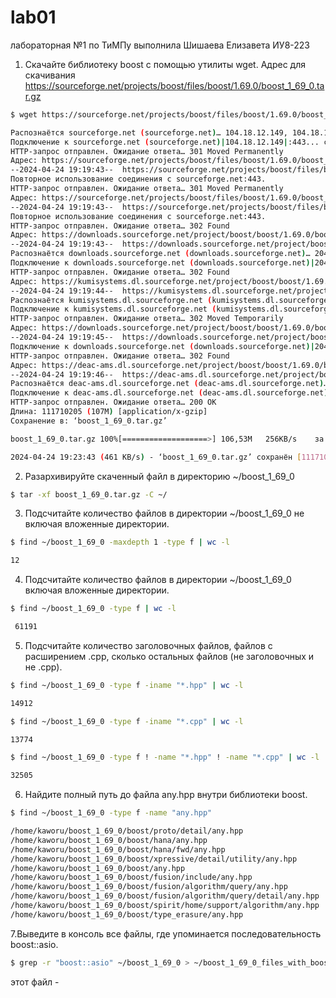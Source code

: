 # lab01
лабораторная №1 по ТиМПу
выполнила Шишаева Елизавета ИУ8-223

1. Скачайте библиотеку boost с помощью утилиты wget. Адрес для скачивания
   https://sourceforge.net/projects/boost/files/boost/1.69.0/boost_1_69_0.tar.gz
```bash
$ wget https://sourceforge.net/projects/boost/files/boost/1.69.0/boost_1_69_0.tar.gz
```
```bash
Распознаётся sourceforge.net (sourceforge.net)… 104.18.12.149, 104.18.13.149, 2606:4700::6812:d95, ...
Подключение к sourceforge.net (sourceforge.net)|104.18.12.149|:443... соединение установлено.
HTTP-запрос отправлен. Ожидание ответа… 301 Moved Permanently
Адрес: https://sourceforge.net/projects/boost/files/boost/1.69.0/boost_1_69_0.tar.gz/ [переход]
--2024-04-24 19:19:43--  https://sourceforge.net/projects/boost/files/boost/1.69.0/boost_1_69_0.tar.gz/
Повторное использование соединения с sourceforge.net:443.
HTTP-запрос отправлен. Ожидание ответа… 301 Moved Permanently
Адрес: https://sourceforge.net/projects/boost/files/boost/1.69.0/boost_1_69_0.tar.gz/download [переход]
--2024-04-24 19:19:43--  https://sourceforge.net/projects/boost/files/boost/1.69.0/boost_1_69_0.tar.gz/download
Повторное использование соединения с sourceforge.net:443.
HTTP-запрос отправлен. Ожидание ответа… 302 Found
Адрес: https://downloads.sourceforge.net/project/boost/boost/1.69.0/boost_1_69_0.tar.gz?ts=gAAAAABmKTEf_6t2xddwBFO6N4tMmgSUHVzvGvSul7K4K-RvO_HWRnFykDdLZRB17e9L-4bPQcW1OGH4pwoeZ6grLS4Kk3tAiA%3D%3D&use_mirror=kumisystems&r= [переход]
--2024-04-24 19:19:43--  https://downloads.sourceforge.net/project/boost/boost/1.69.0/boost_1_69_0.tar.gz?ts=gAAAAABmKTEf_6t2xddwBFO6N4tMmgSUHVzvGvSul7K4K-RvO_HWRnFykDdLZRB17e9L-4bPQcW1OGH4pwoeZ6grLS4Kk3tAiA%3D%3D&use_mirror=kumisystems&r=
Распознаётся downloads.sourceforge.net (downloads.sourceforge.net)… 204.68.111.105
Подключение к downloads.sourceforge.net (downloads.sourceforge.net)|204.68.111.105|:443... соединение установлено.
HTTP-запрос отправлен. Ожидание ответа… 302 Found
Адрес: https://kumisystems.dl.sourceforge.net/project/boost/boost/1.69.0/boost_1_69_0.tar.gz?viasf=1 [переход]
--2024-04-24 19:19:44--  https://kumisystems.dl.sourceforge.net/project/boost/boost/1.69.0/boost_1_69_0.tar.gz?viasf=1
Распознаётся kumisystems.dl.sourceforge.net (kumisystems.dl.sourceforge.net)… 148.251.120.111, 2a01:4f8:210:1057::2
Подключение к kumisystems.dl.sourceforge.net (kumisystems.dl.sourceforge.net)|148.251.120.111|:443... соединение установлено.
HTTP-запрос отправлен. Ожидание ответа… 302 Moved Temporarily
Адрес: https://downloads.sourceforge.net/project/boost/boost/1.69.0/boost_1_69_0.tar.gz?download&failedmirror=kumisystems.dl.sourceforge.net [переход]
--2024-04-24 19:19:45--  https://downloads.sourceforge.net/project/boost/boost/1.69.0/boost_1_69_0.tar.gz?download&failedmirror=kumisystems.dl.sourceforge.net
Подключение к downloads.sourceforge.net (downloads.sourceforge.net)|204.68.111.105|:443... соединение установлено.
HTTP-запрос отправлен. Ожидание ответа… 302 Found
Адрес: https://deac-ams.dl.sourceforge.net/project/boost/boost/1.69.0/boost_1_69_0.tar.gz?viasf=1 [переход]
--2024-04-24 19:19:46--  https://deac-ams.dl.sourceforge.net/project/boost/boost/1.69.0/boost_1_69_0.tar.gz?viasf=1
Распознаётся deac-ams.dl.sourceforge.net (deac-ams.dl.sourceforge.net)… 185.34.27.55
Подключение к deac-ams.dl.sourceforge.net (deac-ams.dl.sourceforge.net)|185.34.27.55|:443... соединение установлено.
HTTP-запрос отправлен. Ожидание ответа… 200 OK
Длина: 111710205 (107M) [application/x-gzip]
Сохранение в: ‘boost_1_69_0.tar.gz’

boost_1_69_0.tar.gz 100%[===================>] 106,53M   256KB/s    за 3m 57s  

2024-04-24 19:23:43 (461 KB/s) - ‘boost_1_69_0.tar.gz’ сохранён [111710205/111710205]
```
2. Разархивируйте скаченный файл в директорию ~/boost_1_69_0
```bash
$ tar -xf boost_1_69_0.tar.gz -C ~/
```
3. Подсчитайте количество файлов в директории ~/boost_1_69_0 не включая вложенные директории.
```bash
$ find ~/boost_1_69_0 -maxdepth 1 -type f | wc -l
```
```bash
12
```
4. Подсчитайте количество файлов в директории ~/boost_1_69_0 включая вложенные директории.
```bash
$ find ~/boost_1_69_0 -type f | wc -l
```
```bash
 61191
```
5. Подсчитайте количество заголовочных файлов, файлов с расширением .cpp, сколько остальных файлов (не заголовочных и не .cpp).
```bash
$ find ~/boost_1_69_0 -type f -iname "*.hpp" | wc -l
```
```bash
14912
```
```bash
$ find ~/boost_1_69_0 -type f -iname "*.cpp" | wc -l
```
```bash
13774
```
```bash
$ find ~/boost_1_69_0 -type f ! -name "*.hpp" ! -name "*.cpp" | wc -l
```
```bash
32505
```
6. Найдите полный путь до файла any.hpp внутри библиотеки boost.
```bash
$ find ~/boost_1_69_0 -type f -name "any.hpp"
```
```bash
/home/kaworu/boost_1_69_0/boost/proto/detail/any.hpp
/home/kaworu/boost_1_69_0/boost/hana/any.hpp
/home/kaworu/boost_1_69_0/boost/hana/fwd/any.hpp
/home/kaworu/boost_1_69_0/boost/xpressive/detail/utility/any.hpp
/home/kaworu/boost_1_69_0/boost/any.hpp
/home/kaworu/boost_1_69_0/boost/fusion/include/any.hpp
/home/kaworu/boost_1_69_0/boost/fusion/algorithm/query/any.hpp
/home/kaworu/boost_1_69_0/boost/fusion/algorithm/query/detail/any.hpp
/home/kaworu/boost_1_69_0/boost/spirit/home/support/algorithm/any.hpp
/home/kaworu/boost_1_69_0/boost/type_erasure/any.hpp
```
7.Выведите в консоль все файлы, где упоминается последовательность boost::asio.
```bash
$ grep -r "boost::asio" ~/boost_1_69_0 > ~/boost_1_69_0_files_with_boost_asio.txt
```
этот файл - 
